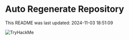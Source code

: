 # Auto Regenerate Repository

This README was last updated: 2024-11-03 18:51:09

 ![TryHackMe](https://tryhackme.com/badge/533634)